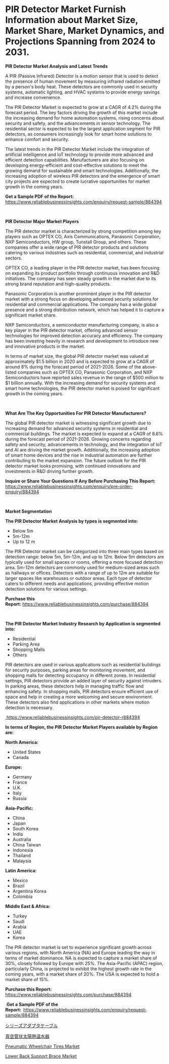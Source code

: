 <p><h1>PIR Detector Market Furnish Information about Market Size, Market Share, Market Dynamics, and Projections Spanning from 2024 to 2031.</h1></p><p><strong>PIR Detector Market Analysis and Latest Trends</strong></p>
<p><p>A PIR (Passive Infrared) Detector is a motion sensor that is used to detect the presence of human movement by measuring infrared radiation emitted by a person's body heat. These detectors are commonly used in security systems, automatic lighting, and HVAC systems to provide energy savings and increase convenience.</p><p>The PIR Detector Market is expected to grow at a CAGR of 4.2% during the forecast period. The key factors driving the growth of this market include the increasing demand for home automation systems, rising concerns about security and safety, and the advancements in sensor technology. The residential sector is expected to be the largest application segment for PIR detectors, as consumers increasingly look for smart home solutions to enhance comfort and security.</p><p>The latest trends in the PIR Detector Market include the integration of artificial intelligence and IoT technology to provide more advanced and efficient detection capabilities. Manufacturers are also focusing on developing energy-efficient and cost-effective solutions to meet the growing demand for sustainable and smart technologies. Additionally, the increasing adoption of wireless PIR detectors and the emergence of smart city projects are expected to create lucrative opportunities for market growth in the coming years.</p></p>
<p><strong>Get a Sample PDF of the Report:&nbsp;</strong> <a href="https://www.reliablebusinessinsights.com/enquiry/request-sample/884394">https://www.reliablebusinessinsights.com/enquiry/request-sample/884394</a></p>
<p>&nbsp;</p>
<p><strong>PIR Detector Major Market Players</strong></p>
<p><p>The PIR detector market is characterized by strong competition among key players such as OPTEX CO, Axis Communications, Panasonic Corporation, NXP Semiconductors, HW group, Tunstall Group, and others. These companies offer a wide range of PIR detector products and solutions catering to various industries such as residential, commercial, and industrial sectors.</p><p>OPTEX CO, a leading player in the PIR detector market, has been focusing on expanding its product portfolio through continuous innovation and R&D initiatives. The company has seen steady growth in the market due to its strong brand reputation and high-quality products.</p><p>Panasonic Corporation is another prominent player in the PIR detector market with a strong focus on developing advanced security solutions for residential and commercial applications. The company has a wide global presence and a strong distribution network, which has helped it to capture a significant market share.</p><p>NXP Semiconductors, a semiconductor manufacturing company, is also a key player in the PIR detector market, offering advanced sensor technologies for improved detection accuracy and efficiency. The company has been investing heavily in research and development to introduce new and innovative products in the market.</p><p>In terms of market size, the global PIR detector market was valued at approximately $1.5 billion in 2020 and is expected to grow at a CAGR of around 8% during the forecast period of 2021-2026. Some of the above-listed companies such as OPTEX CO, Panasonic Corporation, and NXP Semiconductors have reported sales revenue in the range of $500 million to $1 billion annually. With the increasing demand for security systems and smart home technologies, the PIR detector market is poised for significant growth in the coming years.</p></p>
<p>&nbsp;</p>
<p><strong>What Are The Key Opportunities For PIR Detector Manufacturers?</strong></p>
<p><p>The global PIR detector market is witnessing significant growth due to increasing demand for advanced security systems in residential and commercial buildings. The market is expected to expand at a CAGR of 8.6% during the forecast period of 2021-2026. Growing concerns regarding safety and security, advancements in technology, and the integration of IoT and AI are driving the market growth. Additionally, the increasing adoption of smart home devices and the rise in industrial automation are further contributing to the market expansion. The future outlook for the PIR detector market looks promising, with continued innovations and investments in R&D driving further growth.</p></p>
<p><strong>Inquire or Share Your Questions If Any Before Purchasing This Report:</strong> <a href="https://www.reliablebusinessinsights.com/enquiry/pre-order-enquiry/884394">https://www.reliablebusinessinsights.com/enquiry/pre-order-enquiry/884394</a></p>
<p>&nbsp;</p>
<p><strong>Market Segmentation</strong></p>
<p><strong>The PIR Detector Market Analysis by types is segmented into:</strong></p>
<p><ul><li>Below 5m</li><li>5m-12m</li><li>Up to 12 m</li></ul></p>
<p><p>The PIR Detector market can be categorized into three main types based on detection range: below 5m, 5m-12m, and up to 12m. Below 5m detectors are typically used for small spaces or rooms, offering a more focused detection area. 5m-12m detectors are commonly used for medium-sized areas such as hallways or offices. Detectors with a range of up to 12m are suitable for larger spaces like warehouses or outdoor areas. Each type of detector caters to different needs and applications, providing effective motion detection solutions for various settings.</p></p>
<p><strong>Purchase this Report:&nbsp;</strong><a href="https://www.reliablebusinessinsights.com/purchase/884394">https://www.reliablebusinessinsights.com/purchase/884394</a></p>
<p>&nbsp;</p>
<p><strong>The PIR Detector Market Industry Research by Application is segmented into:</strong></p>
<p><ul><li>Residential</li><li>Parking Area</li><li>Shopping Malls</li><li>Others</li></ul></p>
<p><p>PIR detectors are used in various applications such as residential buildings for security purposes, parking areas for monitoring movement, and shopping malls for detecting occupancy in different zones. In residential settings, PIR detectors provide an added layer of security against intruders. In parking areas, these detectors help in managing traffic flow and enhancing safety. In shopping malls, PIR detectors ensure efficient use of space and help in creating a more welcoming and secure environment. These detectors also find applications in other markets where motion detection is necessary.</p></p>
<p><a href="https://www.reliablebusinessinsights.com/pir-detector-r884394">&nbsp;https://www.reliablebusinessinsights.com/pir-detector-r884394</a></p>
<p><strong>In terms of Region, the PIR Detector Market Players available by Region are:</strong></p>
<p>
    <p> <strong> North America: </strong>
        <ul>
            <li>United States</li>
            <li>Canada</li>
        </ul>
        </p> 
    <p> <strong> Europe: </strong>
        <ul>
            <li>Germany</li>
            <li>France</li>
            <li>U.K.</li>
            <li>Italy</li>
            <li>Russia</li>
        </ul>
        </p> 
    <p> <strong> Asia-Pacific: </strong>
        <ul>
            <li>China</li>
            <li>Japan</li>
            <li>South Korea</li>
            <li>India</li>
            <li>Australia</li>
            <li>China Taiwan</li>
            <li>Indonesia</li>
            <li>Thailand</li>
            <li>Malaysia</li>
        </ul>
        </p> 
    <p> <strong> Latin America: </strong>
        <ul>
            <li>Mexico</li>
            <li>Brazil</li>
            <li>Argentina Korea</li>
            <li>Colombia</li>
        </ul>
        </p> 
    <p> <strong> Middle East & Africa: </strong>
        <ul>
            <li>Turkey</li>
            <li>Saudi</li>
            <li>Arabia</li>
            <li>UAE</li>
            <li>Korea</li>
        </ul>
    </p>
    </p>
<p><p>The PIR detector market is set to experience significant growth across various regions, with North America (NA) and Europe leading the way in terms of market dominance. NA is expected to capture a market share of 30%, closely followed by Europe with 25%. The Asia-Pacific (APAC) region, particularly China, is projected to exhibit the highest growth rate in the coming years, with a market share of 20%. The USA is expected to hold a market share of 15%.</p></p>
<p><strong>Purchase this Report: </strong><a href="https://www.reliablebusinessinsights.com/purchase/884394">https://www.reliablebusinessinsights.com/purchase/884394</a></p>
<p>&nbsp;<strong>Get a Sample PDF of the Report:&nbsp;&nbsp;</strong><a href="https://www.reliablebusinessinsights.com/enquiry/request-sample/884394">https://www.reliablebusinessinsights.com/enquiry/request-sample/884394</a></p>
<p><strong></strong></p>
<p><p><a href="https://github.com/RudyBoyer2017/Market-Research-Report-List-1/blob/main/3137153146078.md">シリーズアダプタケーブル</a></p><p><a href="https://github.com/MosesSpinka1914/Market-Research-Report-List-2/blob/main/9829889146077.md">真空管状太陽熱温水器</a></p><p><a href="https://github.com/riwar777/Market-Research-Report-List-1/blob/main/pneumatic-wheelchair-tires-market.md">Pneumatic Wheelchair Tires Market</a></p><p><a href="https://github.com/jahid123ahm/Market-Research-Report-List-1/blob/main/lower-back-support-brace-market.md">Lower Back Support Brace Market</a></p></p>